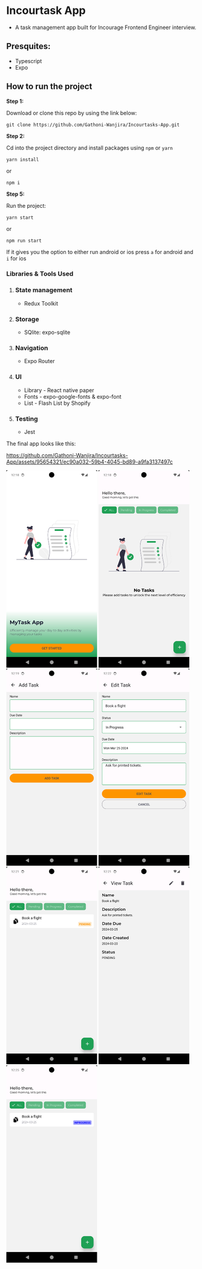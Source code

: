 # Incourtask App

- A task management app built for Incourage Frontend Engineer interview. 


## Presquites:

- Typescript
- Expo


## How to run the project

**Step 1:**

Download or clone this repo by using the link below:

```
git clone https://github.com/Gathoni-Wanjira/Incourtasks-App.git
```

**Step 2:**

Cd into the project directory and install packages using `npm` or `yarn`

```
yarn install
```
or

```
npm i
```

**Step 5:**

Run the project:

```
yarn start
```

or 

```
npm run start
```

If it gives you the option to either run android or ios press `a` for android and `i` for ios 


### Libraries & Tools Used

1. ### State management
    * Redux Toolkit

2. ### Storage
    * SQlite: expo-sqlite
   
3. ### Navigation
    * Expo Router
     
4. ### UI
    * Library - React native paper
    * Fonts - expo-google-fonts & expo-font
    * List - Flash List by Shopify

5. ### Testing
    * Jest


The final app looks like this:

https://github.com/Gathoni-Wanjira/Incourtasks-App/assets/95654321/ec90a032-59b4-4045-bd89-a9fa3137497c

<img src="https://github.com/Gathoni-Wanjira/Incourtasks-App/blob/Main/screenshots/1.png?raw=true" width="240"/>
<img src="https://github.com/Gathoni-Wanjira/Incourtasks-App/blob/Main/screenshots/2.png?raw=true" width="240"/> 
<img src="https://github.com/Gathoni-Wanjira/Incourtasks-App/blob/Main/screenshots/3.png?raw=true" width="240"/> 
<img src="https://github.com/Gathoni-Wanjira/Incourtasks-App/blob/Main/screenshots/4.png?raw=true" width="240"/> 
<img src="https://github.com/Gathoni-Wanjira/Incourtasks-App/blob/Main/screenshots/5.png?raw=true" width="240"/> 
<img src="https://github.com/Gathoni-Wanjira/Incourtasks-App/blob/Main/screenshots/6.png?raw=true" width="240"/> 
<img src="https://github.com/Gathoni-Wanjira/Incourtasks-App/blob/Main/screenshots/7.png?raw=true" width="240"/> 
